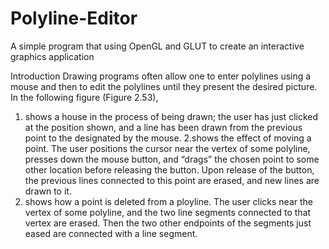 # Polyline-Editor
A simple program that using OpenGL and GLUT to create an interactive graphics application

Introduction
Drawing programs often allow one to enter polylines using a mouse and then to edit the polylines until they present the desired picture. In the following figure (Figure 2.53),
1. shows a house in the process of being drawn; the user has just clicked at the position shown, and a line has been drawn from the previous point to the designated by the mouse.
2.shows the effect of moving a point. The user positions the cursor near the vertex of some polyline, presses down the mouse button, and “drags” the chosen point to some other location before releasing the button. Upon release of the button, the previous lines connected to this point are erased, and new lines are drawn to it.
3. shows how a point is deleted from a ployline. The user clicks near the vertex of some polyline, and the two line segments connected to that vertex are erased. Then the two other endpoints of the segments just eased are connected with a line segment.
